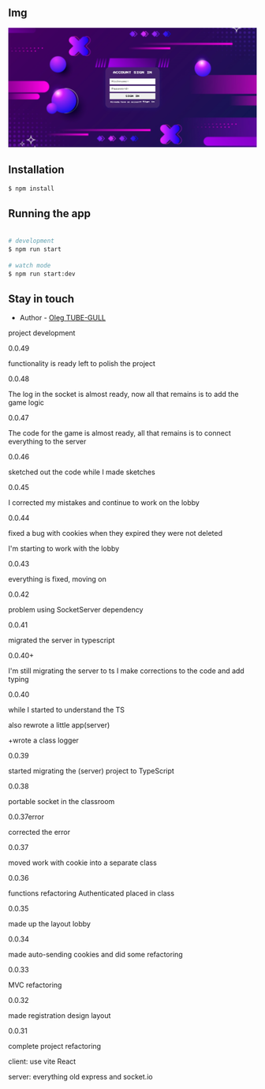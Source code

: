 <!--<p align="center">
  <a href="http://nestjs.com/" target="blank"><img src="https://nestjs.com/img/logo-small.svg" width="200" alt="Nest Logo" /></a>
</p>

[circleci-image]: https://img.shields.io/circleci/build/github/nestjs/nest/master?token=abc123def456
[circleci-url]: https://circleci.com/gh/nestjs/nest

  <p align="center">A progressive <a href="http://nodejs.org" target="_blank">Node.js</a> framework for building efficient and scalable server-side applications.</p>
    <p align="center">
<a href="https://www.npmjs.com/~nestjscore" target="_blank"><img src="https://img.shields.io/npm/v/@nestjs/core.svg" alt="NPM Version" /></a>
<a href="https://www.npmjs.com/~nestjscore" target="_blank"><img src="https://img.shields.io/npm/l/@nestjs/core.svg" alt="Package License" /></a>
<a href="https://www.npmjs.com/~nestjscore" target="_blank"><img src="https://img.shields.io/npm/dm/@nestjs/common.svg" alt="NPM Downloads" /></a>
<a href="https://circleci.com/gh/nestjs/nest" target="_blank"><img src="https://img.shields.io/circleci/build/github/nestjs/nest/master" alt="CircleCI" /></a>
<a href="https://coveralls.io/github/nestjs/nest?branch=master" target="_blank"><img src="https://coveralls.io/repos/github/nestjs/nest/badge.svg?branch=master#9" alt="Coverage" /></a>
<a href="https://discord.gg/G7Qnnhy" target="_blank"><img src="https://img.shields.io/badge/discord-online-brightgreen.svg" alt="Discord"/></a>
<a href="https://opencollective.com/nest#backer" target="_blank"><img src="https://opencollective.com/nest/backers/badge.svg" alt="Backers on Open Collective" /></a>
<a href="https://opencollective.com/nest#sponsor" target="_blank"><img src="https://opencollective.com/nest/sponsors/badge.svg" alt="Sponsors on Open Collective" /></a>
  <a href="https://paypal.me/kamilmysliwiec" target="_blank"><img src="https://img.shields.io/badge/Donate-PayPal-ff3f59.svg"/></a>
    <a href="https://opencollective.com/nest#sponsor"  target="_blank"><img src="https://img.shields.io/badge/Support%20us-Open%20Collective-41B883.svg" alt="Support us"></a>
  <a href="https://twitter.com/nestframework" target="_blank"><img src="https://img.shields.io/twitter/follow/nestframework.svg?style=social&label=Follow"></a>
</p>
  <!--[![Backers on Open Collective](https://opencollective.com/nest/backers/badge.svg)](https://opencollective.com/nest#backer)
  [![Sponsors on Open Collective](https://opencollective.com/nest/sponsors/badge.svg)](https://opencollective.com/nest#sponsor)-->
## Img 

![Image ](img-git/Screenshot%20from%202024-02-01%2020-51-28.png)

## Installation

```bash (./server-ts) 
$ npm install
```

## Running the app

```bash 

# development
$ npm run start 

# watch mode
$ npm run start:dev

```

## Stay in touch

- Author - [Oleg TUBE-GULL](https://github.com/TUBE-GULL)


project development

0.0.49

functionality is ready left to polish the project

0.0.48

The log in the socket is almost ready, now all that remains is to add the game logic

0.0.47

The code for the game is almost ready, all that remains is to connect everything to the server

0.0.46

sketched out the code
while I made sketches

0.0.45

I corrected my mistakes and continue to work on the lobby

0.0.44

fixed a bug with cookies when they expired they were not deleted

I'm starting to work with the lobby

0.0.43 

everything is fixed, moving on

0.0.42 

problem using SocketServer dependency

0.0.41

migrated the server in typescript

0.0.40+ 

I'm still migrating the server to ts
I make corrections to the code and add typing

0.0.40

while I started to understand the TS

also rewrote a little app(server)

+wrote a class logger

0.0.39 

started migrating the (server) project to TypeScript

0.0.38

portable socket in the classroom

0.0.37error 

corrected the error

0.0.37

moved work with cookie into a separate class

0.0.36

functions refactoring Authenticated placed in class

0.0.35

made up the layout  lobby

0.0.34

made auto-sending cookies
and did some refactoring

0.0.33

MVC refactoring

0.0.32

made registration design layout

0.0.31

complete project refactoring

client:
use vite React

server:
everything old express and socket.io

